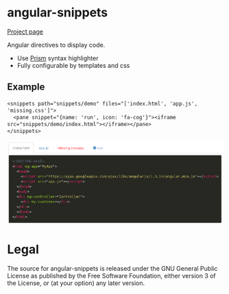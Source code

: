 # angular-snippets

[Project page](http://jbdemonte.github.io/angular-snippets/)

Angular directives to display code.
 
- Use [Prism](http://prismjs.com/) syntax highlighter
- Fully configurable by templates and css

## Example

    <snippets path="snippets/demo" files="['index.html', 'app.js', 'missing.css']">
      <pane snippet="{name: 'run', icon: 'fa-cog'}"><iframe src="snippets/demo/index.html"></iframe></pane>
    </snippets>

![screenshot](assets/screenshot.png)


# Legal

The source for angular-snippets is released under the GNU General Public License as published by the Free Software Foundation, either version 3 of the License, or (at your option) any later version.
